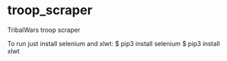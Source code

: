 # troop_scraper
TribalWars troop scraper

To run just install selenium and xlwt:
$ pip3 install selenium
$ pip3 install xlwt
